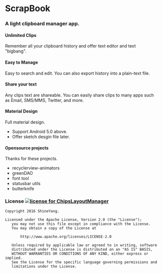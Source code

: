 # ScrapBook


### A light clipboard manager app.


#### Unlimited Clips

 Remember all your clipboard history and offer text editor and text "bigbang".

#### Easy to Manage

 Easy to search and edit. You can also export history into a plain-text file.


#### Share your text

 Any clips text are shareable. You can easily share clips to many apps such as Email, SMS/MMS, Twitter, and more.


#### Material Design

 Full material design.

- Support Android 5.0 above.
- Offer sketch desgin file later.

#### Opensource projects

 Thanks for these projects.

- recyclerview-animators
- greenDAO
- font tool
- statusbar utils
- butterknife


### License [![license for ChipsLayoutManager](https://img.shields.io/crates/l/rustc-serialize.svg)](#)

    Copyright 2016 ShineYang.

    Licensed under the Apache License, Version 2.0 (the "License");
       you may not use this file except in compliance with the License.
       You may obtain a copy of the License at

           http://www.apache.org/licenses/LICENSE-2.0

       Unless required by applicable law or agreed to in writing, software
       distributed under the License is distributed on an "AS IS" BASIS,
       WITHOUT WARRANTIES OR CONDITIONS OF ANY KIND, either express or implied.
       See the License for the specific language governing permissions and
       limitations under the License.